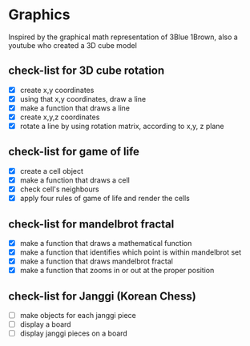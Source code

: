 # Graphics
Inspired by the graphical math representation of 3Blue 1Brown, also a youtube who created a 3D cube model
<br />
## check-list for 3D cube rotation
- [X] create x,y coordinates
- [X] using that x,y coordinates, draw a line
- [X] make a function that draws a line
- [X] create x,y,z coordinates
- [X] rotate a line by using rotation matrix, according to x,y, z plane
## check-list for game of life
- [X] create a cell object
- [X] make a function that draws a cell
- [X] check cell's neighbours
- [X] apply four rules of game of life and render the cells   
## check-list for mandelbrot fractal
- [X] make a function that draws a mathematical function
- [X] make a function that identifies which point is within mandelbrot set
- [X] make a function that draws mandelbrot fractal
- [X] make a function that zooms in or out at the proper position
## check-list for Janggi (Korean Chess)
- [ ] make objects for each janggi piece
- [ ] display a board
- [ ] display janggi pieces on a board